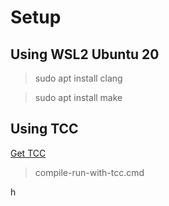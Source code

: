 # Setup

## Using WSL2 Ubuntu 20

> sudo apt install clang

> sudo apt install make

## Using TCC

[Get TCC](https://bellard.org/tcc/)

> compile-run-with-tcc.cmd

h
